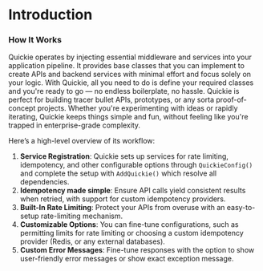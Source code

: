 # Introduction

### How It Works

Quickie operates by injecting essential middleware and services into your application pipeline. It provides base classes that you can implement to create APIs and backend services with minimal effort and focus solely on your logic. With Quickie, all you need to do is define your required classes and you're ready to go — no endless boilerplate, no hassle. Quickie is perfect for building tracer bullet APIs, prototypes, or any sorta proof-of-concept projects. Whether you're experimenting with ideas or rapidly iterating, Quickie keeps things simple and fun, without feeling like you're trapped in enterprise-grade complexity.

 Here’s a high-level overview of its workflow:

1. **Service Registration**: Quickie sets up services for rate limiting, idempotency, and other configurable options through `QuickieConfig()` and complete the setup with `AddQuickie()` which resolve all dependencies.
2. **Idempotency made simple**: Ensure API calls yield consistent results when retried, with support for custom idempotency providers.
3. **Built-In Rate Limiting**: Protect your APIs from overuse with an easy-to-setup rate-limiting mechanism.
4. **Customizable Options**: You can fine-tune configurations, such as permitting limits for rate limiting or choosing a custom idempotency provider (Redis, or any external databases).
5. **Custom Error Messages**: Fine-tune responses with the option to show user-friendly error messages or show exact exception message.
